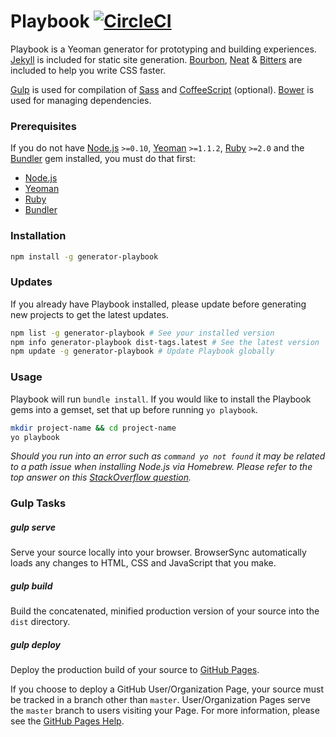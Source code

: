 # Playbook [![CircleCI](https://circleci.com/gh/centresource/generator-playbook.svg?style=svg)](https://circleci.com/gh/centresource/generator-playbook)

Playbook is a Yeoman generator for prototyping and building experiences. [Jekyll](http://jekyllrb.com/) is included for static site generation. [Bourbon](http://bourbon.io), [Neat](http://neat.bourbon.io) & [Bitters](http://bitters.bourbon.io/) are included to help you write CSS faster.

[Gulp](http://gulpjs.com/) is used for compilation of [Sass](http://sass-lang.com) and [CoffeeScript](http://coffeescript.org) (optional). [Bower](http://bower.io/) is used for managing dependencies.

### Prerequisites
If you do not have [Node.js](http://nodejs.org/) `>=0.10`, [Yeoman](http://yeoman.io/) `>=1.1.2`, [Ruby](https://www.ruby-lang.org/en/) `>=2.0` and the [Bundler](http://bundler.io/) gem installed, you must do that first:

- [Node.js](https://nodejs.org)
- [Yeoman](http://yeoman.io/learning/index.html)
- [Ruby](https://rvm.io/rvm/install)
- [Bundler](http://bundler.io/#getting-started)

### Installation
````bash
npm install -g generator-playbook
````

### Updates
If you already have Playbook installed, please update before
generating new projects to get the latest updates.

```bash
npm list -g generator-playbook # See your installed version
npm info generator-playbook dist-tags.latest # See the latest version
npm update -g generator-playbook # Update Playbook globally
```

### Usage
Playbook will run `bundle install`. If you would like to install the Playbook gems into a gemset, set that up before running `yo playbook`.

````bash
mkdir project-name && cd project-name
yo playbook
````

*Should you run into an error such as `command yo not found` it may be related to a path issue when installing Node.js via Homebrew. Please refer to the top answer on this [StackOverflow question](http://stackoverflow.com/questions/15846076/command-not-found-after-installation).*

### Gulp Tasks
##### gulp serve
Serve your source locally into your browser. BrowserSync automatically loads any changes to HTML, CSS and JavaScript that you make.

##### gulp build
Build the concatenated, minified production version of your source into the `dist` directory.

##### gulp deploy
Deploy the production build of your source to [GitHub Pages](http://pages.github.com/).

If you choose to deploy a GitHub User/Organization Page, your source must be tracked in a branch other than `master`. User/Organization Pages serve the `master` branch to users visiting your Page. For more information, please see the [GitHub Pages Help](https://help.github.com/articles/user-organization-and-project-pages#project-pages).

